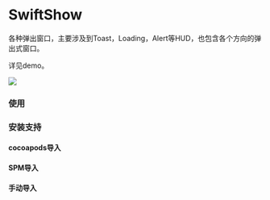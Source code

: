 # SwiftShow
各种弹出窗口，主要涉及到Toast，Loading，Alert等HUD，也包含各个方向的弹出式窗口。

详见demo。


![](show.gif)

### 使用


### 安装支持

#### cocoapods导入

#### SPM导入

#### 手动导入
